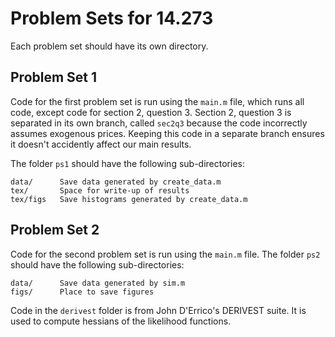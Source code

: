 Problem Sets for 14.273
=======================

Each problem set should have its own directory.

Problem Set 1
-------------

Code for the first problem set is run using the `main.m` file, which
runs all code, except code for section 2, question 3.  Section 2,
question 3 is separated in its own branch, called `sec2q3` because the
code incorrectly assumes exogenous prices. Keeping this code in a
separate branch ensures it doesn't accidently affect our main results.

The folder `ps1` should have the following sub-directories:

    data/      Save data generated by create_data.m
    tex/       Space for write-up of results
    tex/figs   Save histograms generated by create_data.m


Problem Set 2
-------------

Code for the second problem set is run using the `main.m` file. The
folder `ps2` should have the following sub-directories:

    data/      Save data generated by sim.m
    figs/      Place to save figures

Code in the `derivest` folder is from John D'Errico's DERIVEST suite.
It is used to compute hessians of the likelihood functions.
